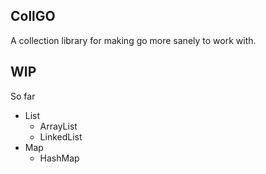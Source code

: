 ## CollGO

A collection library for making go more sanely to work with.

## WIP
So far
* List
    *  ArrayList
    *  LinkedList
* Map
    *  HashMap